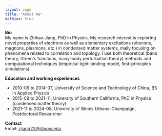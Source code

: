 ```yaml
---
layout: page
title: "About me"
mathjax: true
---
```


<!---
I am a postdoctoral researcher at the Department of Materials Science & Engineering, University of Illinois Urbana-Champaign (UIUC), working in [Professor Schleife group](http://schleife.matse.illinois.edu). My current research focuses on using first-principles methods, such as density functional theory (DFT) and many-body perturbation theory, to study electronic, magnetic and phonon properties of materials. I study magnon damping in hybrid magnonic systems. I am also exploring novel topological properties in condensed matter systems, for electrons as well as other elementary excitations such as phonons, plasmons and magnons. 
Before the postdoc training at UIUC, I obtained my Physics PhD in December 2021 from the University of Southern California (USC), under the supervision of Professor Stephan Haas in the group of [Computational Condensed Matter Theory](https://dornsife.usc.edu/cmt/). The main research topic during my PhD was plasmonic excitations in low-dimensional quantum materials. Two particular directions were investigated: surface plasmons in one-dimensional (1D) and two-dimensional (2D) topological insulators, and 2D plasmons in layered metals tuned by inhomogeneous external screening environment. I used a self-programmed code based on the random phase approximation method in the real space, which can calculate dynamical dielectric response functions for clusters of any shape. In 2014, I obtained my BS in Physics from the University of Science and Technology of China (USTC) under the supervision of Professor Zengming Zhang. <!---The thesis work was Upconversion Luminescence of NaYF<sub>4</sub>:Yb,Er Nanomaterials Doping Metal Ions (Li<sup>+</sup>, Al<sup>3+</sup>).-->

  
**Bio**  
My name is Zhihao Jiang, PhD in Physics. My research interest is exploring novel properties of electrons as well as elementary excitations (phonons, magnons, plasmons, etc.) in condensed matter systems, maily focusing on phenomena related to correlation and topology. I use both theoretical (band theory, Green's functions, many-body perturbation theory) methods and computational techniques (empirical tight-binding model, first-principles simulations).

**Education and working experiences**  
+ 2010-09 to 2014-07, University of Science and Technology of China, BS in Applied Physics  
+ 2015-08 to 2021-11, University of Southern California, PhD in Physics (condensed matter theory)  
+ 2021-11 to 2024-08, University of Illinois Urbana-Champaign, Postdoctoral Researcher

**Contact**  
Email: <zjiang22@illinois.edu>  

